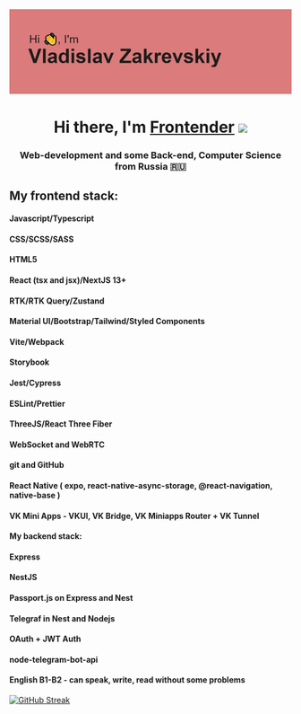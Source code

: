 <div align='center'><img src='./header.png' alt='My banner:)'/></div>

<h1 align="center">Hi there, I'm <a href="https://vladislavzakrevskiy.netlify.app/" target="_blank">Frontender</a> 
<img src="https://github.com/blackcater/blackcater/raw/main/images/Hi.gif" height="32"/></h1>
<h3 align="center">Web-development and some Back-end, Computer Science from Russia 🇷🇺</h3>

<h2>My frontend stack:</h2>

<h4>Javascript/Typescript</h4>
<h4>CSS/SCSS/SASS</h4>
<h4>HTML5</h4>
<h4>React (tsx and jsx)/NextJS 13+</h4>
<h4>RTK/RTK Query/Zustand</h4>
<h4>Material UI/Bootstrap/Tailwind/Styled Components</h4>
<h4>Vite/Webpack</h4>
<h4>Storybook</h4>
<h4>Jest/Cypress</h4>
<h4>ESLint/Prettier</h4>
<h4>ThreeJS/React Three Fiber</h4>
<h4>WebSocket and WebRTC</h4>
<h4>git and GitHub</h4>
<h4>React Native ( expo, react-native-async-storage, @react-navigation, native-base )</h4>
<h4>VK Mini Apps - VKUI, VK Bridge, VK Miniapps Router + VK Tunnel</h4>

<h4>My backend stack:</h4>

<h4>Express</h4>
<h4>NestJS</h4>
<h4>Passport.js on Express and Nest</h4>
<h4>Telegraf in Nest and Nodejs</h4>
<h4>OAuth + JWT Auth</h4>
<h4>node-telegram-bot-api</h4>
<h4>English B1-B2 - can speak, write, read without some problems</h4>


[![GitHub Streak](http://github-readme-streak-stats.herokuapp.com?user=VladislavZakrevskiy&theme=transparent&border_radius=5.5&date_format=M%20j%5B%2C%20Y%5D&card_width=1300)](https://git.io/streak-stats)



